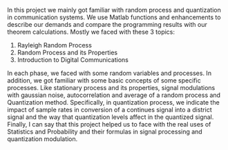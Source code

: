 In this project we mainly got familiar with random process and quantization in communication systems.
We use Matlab functions and enhancements to describe our demands and compare the programming results with our theorem calculations.
Mostly we faced with these 3 topics:
  1.	Rayleigh Random Process
  2.	Random Process and its Properties
  3.	Introduction to Digital Communications

In each phase, we faced with some random variables and processes.
In addition, we got familiar with some basic concepts of some specific processes. Like stationary process and its properties, signal modulations with gaussian noise, autocorrelation and average of a random process and Quantization method.
Specifically, in quantization process, we indicate the impact of sample rates in conversion of a continues signal into a district signal and the way that quantization levels affect in the quantized signal.
Finally, I can say that this project helped us to face with the real uses of Statistics and Probability and their formulas in signal processing and quantization modulation.

